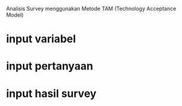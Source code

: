 Analisis Survey menggunakan Metode TAM (Technology Acceptance Model)


<h1>input variabel</h1>
<h1>input pertanyaan</h1>
<h1>input hasil survey</h1>
